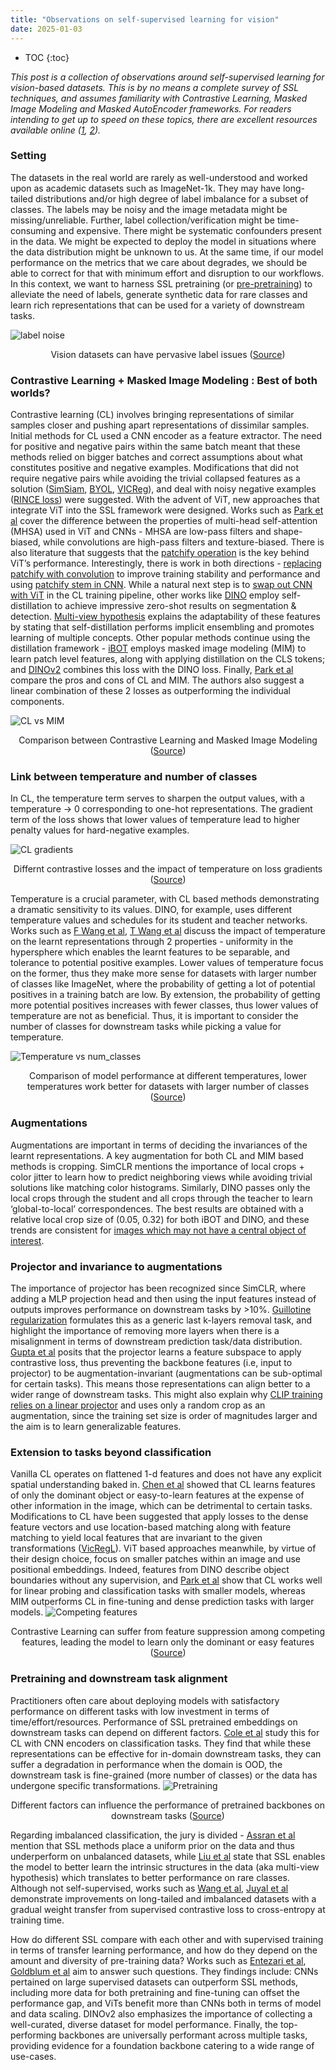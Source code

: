 ```yaml
---
title: "Observations on self-supervised learning for vision"
date: 2025-01-03
---
```


* TOC
{:toc}

*This post is a collection of observations around self-supervised learning for vision-based datasets.
This is by no means a complete survey of SSL techniques, and assumes familiarity with Contrastive Learning, Masked Image Modeling and Masked AutoEncoder frameworks. 
For readers intending to get up to speed on these topics, there are excellent resources available online ([1](https://arxiv.org/abs/2304.12210), [2](https://lilianweng.github.io/posts/2021-05-31-contrastive/)).* 

### Setting 
The datasets in the real world are rarely as well-understood and worked upon as academic datasets such as ImageNet-1k. They may have long-tailed distributions and/or high degree of label imbalance for a subset of classes. The labels may be noisy and the image metadata might be missing/unreliable. Further, label collection/verification might be time-consuming and expensive. There might be systematic confounders present in the data. We might be expected to deploy the model in situations where the data distribution might be unknown to us. At the same time, if our model performance on the metrics that we care about degrades, we should be able to correct for that with minimum effort and disruption to our workflows.
In this context, we want to harness SSL pretraining (or [pre-pretraining](https://openaccess.thecvf.com/content/ICCV2023/papers/Singh_The_Effectiveness_of_MAE_Pre-Pretraining_for_Billion-Scale_Pretraining_ICCV_2023_paper.pdf)) to alleviate the need of labels, generate synthetic data for rare classes and learn rich representations that can be used for a variety of downstream tasks.

![label noise](/assets/self-supervised-learning-for-vision/vision-dataset-label-errors.png)
<p align="center">
Vision datasets can have pervasive label issues (<a href="https://arxiv.org/abs/2103.14749">Source</a>)
</p>

### Contrastive Learning + Masked Image Modeling : Best of both worlds?
Contrastive learning (CL) involves bringing representations of similar samples closer and pushing apart representations of dissimilar samples. 
Initial methods for CL used a CNN encoder as a feature extractor.
The need for positive and negative pairs within the same batch meant that these methods relied on bigger batches and correct assumptions about what constitutes positive and negative examples.  Modifications that did not require negative pairs while avoiding the trivial collapsed features as a solution ([SimSiam](https://arxiv.org/abs/2011.10566), [BYOL](https://arxiv.org/abs/2006.07733), [VICReg](https://arxiv.org/abs/2210.01571)), and deal with noisy negative examples ([RINCE loss](https://arxiv.org/pdf/2201.04309.pdf)) were suggested. With the advent of ViT, new approaches that integrate ViT into the SSL framework were designed. Works such as [Park et al](https://arxiv.org/abs/2202.06709) cover the difference between the properties of multi-head self-attention (MHSA) used in ViT and CNNs - MHSA are low-pass filters and shape-biased, while convolutions are high-pass filters and texture-biased. There is also literature that suggests that the [patchify operation](https://arxiv.org/abs/2201.09792) is the key behind ViT’s performance. Interestingly, there is work in both directions - [replacing patchify with convolution](https://arxiv.org/abs/2106.14881) to improve training stability and performance and using [patchify stem in CNN](https://arxiv.org/abs/2201.03545). While a natural next step is to [swap out CNN with ViT](https://arxiv.org/pdf/2104.02057.pdf) in the CL training pipeline, other works like [DINO](https://arxiv.org/abs/2104.14294) employ self-distillation to achieve impressive zero-shot results on segmentation & detection. [Multi-view hypothesis](https://arxiv.org/abs/2012.09816) explains the adaptability of these features by stating that self-distillation performs implicit ensembling and promotes learning of multiple concepts. Other popular methods continue using the distillation framework -  [iBOT](https://arxiv.org/abs/2111.07832) employs masked image modeling (MIM) to learn patch level features, along with applying distillation on the CLS tokens; and [DINOv2](https://arxiv.org/abs/2304.07193) combines this loss with the DINO loss. Finally, [Park et al](https://arxiv.org/abs/2305.00729) compare the pros and cons of CL and MIM. The authors also suggest a linear combination of these 2 losses as outperforming the individual components.
   
![CL vs MIM](/assets/self-supervised-learning-for-vision/CL-MIM-comparison.png)
<p align="center">
Comparison between Contrastive Learning and Masked Image Modeling (<a href="https://github.com/naver-ai/cl-vs-mim">Source</a>)
</p>

### Link between temperature and number of classes
In CL, the temperature term serves to sharpen the output values, with a temperature -> 0 corresponding to one-hot representations. The gradient term of the loss shows that lower values of temperature lead to higher penalty values for hard-negative examples. 

![CL gradients](/assets/self-supervised-learning-for-vision/cl_loss_weights.png)
<p align="center">
Differnt contrastive losses and the impact of temperature on loss gradients (<a href="https://arxiv.org/abs/2002.05709">Source</a>)
</p>

Temperature is a crucial parameter, with CL based methods demonstrating a dramatic sensitivity to its values. DINO, for example, uses different temperature values and schedules for its student and teacher networks. Works such as [F Wang et al](https://arxiv.org/abs/2012.09740), [T Wang et al](https://arxiv.org/abs/2005.10242) discuss the impact of temperature on the learnt representations through 2 properties - uniformity in the hypersphere which enables the learnt features to be separable, and tolerance to potential positive examples. Lower values of temperature focus on the former, thus they make more sense for datasets with larger number of classes like ImageNet, where the probability of getting a lot of potential positives in a training batch are low. By extension, the probability of getting more potential positives increases with fewer classes, thus lower values of temperature are not as beneficial. Thus, it is important to consider the number of classes for downstream tasks while picking a value for temperature.

![Temperature vs num_classes](/assets/self-supervised-learning-for-vision/svhn_num_classes.png)
<p align="center">
Comparison of model performance at different temperatures, lower temperatures work better for datasets with larger number of classes (<a href="https://arxiv.org/abs/2012.09740">Source</a>)
</p>

### Augmentations 
Augmentations are important in terms of deciding the invariances of the learnt representations. A key augmentation for both CL and MIM based methods is cropping. SimCLR mentions the importance of local crops + color jitter to learn how to predict neighboring views while avoiding trivial solutions like matching color histograms. Similarly, DINO passes only the local crops through the student and all crops through the teacher to learn ‘global-to-local’ correspondences. The best results are obtained with a relative local crop size of (0.05, 0.32) for both iBOT and DINO, and these trends are consistent for [images which may not have a central object of interest](https://www.medrxiv.org/content/10.1101/2023.07.21.23292757v1).

### Projector and invariance to augmentations
The importance of projector has been recognized since SimCLR, where adding a MLP projection head and then using the input features instead of outputs improves performance on downstream tasks by >10%. [Guillotine regularization](https://arxiv.org/abs/2206.13378) formulates this as a generic last k-layers removal task, and highlight the importance of removing more layers when there is a misalignment in terms of downstream prediction task/data distribution. [Gupta et al](https://arxiv.org/pdf/2212.11491.pdf) posits that the projector learns a feature subspace to apply contrastive loss, thus preventing the backbone features (i.e, input to projector) to be augmentation-invariant (augmentations can be sub-optimal for certain tasks).
This means those representations can align better to a wider range of downstream tasks. 
This might also explain why [CLIP training relies on a linear projector](https://arxiv.org/abs/2103.00020) and uses only a random crop as an augmentation, since the training set size is order of magnitudes larger and the aim is to learn generalizable features.

### Extension to tasks beyond classification 
Vanilla CL operates on flattened 1-d features and does not have any explicit spatial understanding baked in. [Chen et al](https://arxiv.org/pdf/2011.02803.pdf) showed that CL learns features of only the dominant object or easy-to-learn features at the expense of other information in the image, which can be detrimental to certain tasks. Modifications to CL have been suggested that apply losses to the dense feature vectors and use location-based matching along with feature matching to yield local features that are invariant to the given transformations ([VicRegL](https://arxiv.org/abs/2210.01571)). ViT based approaches meanwhile, by virtue of their design choice, focus on smaller patches within an image and use positional embeddings. Indeed, features from DINO describe object boundaries without any supervision, and [Park et al](https://arxiv.org/abs/2305.00729) show that CL works well for linear probing and classification tasks with smaller models, whereas MIM outperforms CL in fine-tuning and dense prediction tasks with larger models.
![Competing features](/assets/self-supervised-learning-for-vision/CL_competing_features.png)
<p align="center">
Contrastive Learning can suffer from feature suppression among competing features, leading the model to learn only the dominant or easy features (<a href="https://arxiv.org/pdf/2011.02803.pdf">Source</a>)
</p>

### Pretraining and downstream task alignment
Practitioners often care about deploying models with satisfactory performance on different tasks with low investment in terms of time/effort/resources.
Performance of SSL pretrained embeddings on downstream tasks can depend on different factors. [Cole et al](https://arxiv.org/abs/2105.05837) study this for CL with CNN encoders on classification tasks. They find that while these representations can be effective for in-domain downstream tasks, they can suffer a degradation in performance when the domain is OOD, the downstream task is fine-grained (more number of classes) or the data has undergone specific transformations.
![Pretraining](/assets/self-supervised-learning-for-vision/factors_pretraining.png)
<p align="center">
Different factors can influence the performance of pretrained backbones on downstream tasks (<a href="https://arxiv.org/abs/2105.05837">Source</a>)
</p>

Regarding imbalanced classification, the jury is divided - [Assran et al](https://arxiv.org/abs/2210.07277) mention that SSL methods place a uniform prior on the data and thus underperform on unbalanced datasets, while [Liu et al](https://arxiv.org/pdf/2110.05025.pdf) state that SSL enables the model to better learn the intrinsic structures in the data (aka multi-view hypothesis) which translates to better performance on rare classes. Although not self-supervised, works such as [Wang et al](https://arxiv.org/abs/2103.14267), [Juyal et al](https://arxiv.org/abs/2303.13405) demonstrate improvements on long-tailed and imbalanced datasets with a gradual weight transfer from supervised contrastive loss to cross-entropy at training time.

How do different SSL compare with each other and with supervised training in terms of transfer learning performance, and how do they depend on the amount and diversity of pre-training data? Works such as [Entezari et al](https://arxiv.org/pdf/2302.13602.pdf), [Goldblum et al](https://arxiv.org/abs/2310.19909) aim to answer such questions. They findings include: CNNs pertained on large supervised datasets can outperform SSL methods, including more data for both pretraining and fine-tuning can offset the performance gap, and ViTs benefit more than CNNs both in terms of model and data scaling. DINOv2 also emphasizes the importance of collecting a well-curated, diverse dataset for model performance. Finally, the top-performing backbones are universally performant across multiple tasks, providing evidence for a foundation backbone catering to a wide range of use-cases.


